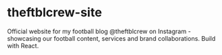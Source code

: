 # theftblcrew-site
Official website for my football blog @theftblcrew on Instagram - showcasing our football content, services and brand collaborations. Build with React.
